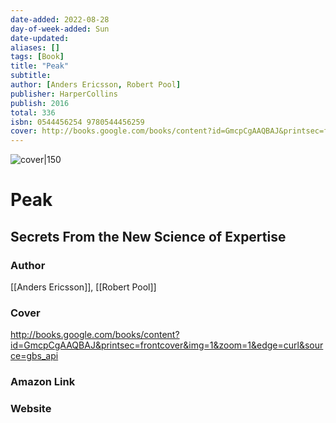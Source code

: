 ```yaml
---
date-added: 2022-08-28
day-of-week-added: Sun
date-updated: 
aliases: []
tags: [Book]
title: "Peak"
subtitle: 
author: [Anders Ericsson, Robert Pool]
publisher: HarperCollins
publish: 2016
total: 336
isbn: 0544456254 9780544456259
cover: http://books.google.com/books/content?id=GmcpCgAAQBAJ&printsec=frontcover&img=1&zoom=1&edge=curl&source=gbs_api
---
```


![cover|150](http://books.google.com/books/content?id=GmcpCgAAQBAJ&printsec=frontcover&img=1&zoom=1&edge=curl&source=gbs_api)
# Peak
## Secrets From the New Science of Expertise

### Author
[[Anders Ericsson]], [[Robert Pool]]

### Cover
http://books.google.com/books/content?id=GmcpCgAAQBAJ&printsec=frontcover&img=1&zoom=1&edge=curl&source=gbs_api

### Amazon Link


### Website